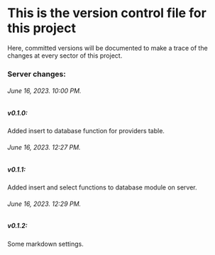# This is the **version control file** for this project
Here, committed versions will be documented to make a trace of the changes at every sector of this project.


### Server changes:

###### June 16, 2023. 10:00 PM.
##### **v0.1.0:**
Added insert to database function for providers table.

###### June 16, 2023. 12:27 PM.
##### **v0.1.1:**
Added insert and select functions to database module on server.

###### June 16, 2023. 12:29 PM.
##### **v0.1.2:**
Some markdown settings.
